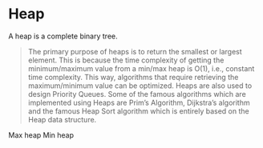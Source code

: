 # Heap
A heap is a complete binary tree.

> The primary purpose of heaps is to return the smallest or largest element. This is because the time complexity of getting the minimum/maximum value from a min/max heap is O(1), i.e., constant time complexity. This way, algorithms that require retrieving the maximum/minimum value can be optimized. Heaps are also used to design Priority Queues. Some of the famous algorithms which are implemented using Heaps are Prim’s Algorithm, Dijkstra’s algorithm and the famous Heap Sort algorithm which is entirely based on the Heap data structure.

Max heap
Min heap

